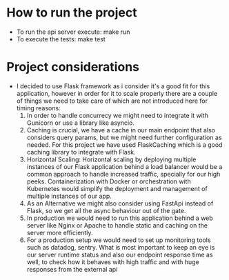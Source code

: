 # How to run the project

- To run the api server execute: make run
- To execute the tests: make test

# Project considerations

- I decided to use Flask framework as i consider it's a good fit for this application, however in order for it to scale properly there are a couple of things we need to take care of which are not introduced here for timing reasons:
  1. In order to handle concurrecy we might need to integrate it with Gunicorn or use a library like asyncio.
  2. Caching is crucial, we have a cache in our main endpoint that also considers query params, but we might need further configuration as needed. For this project we have used FlaskCaching which is a good caching library to integrate with Flask.
  3. Horizontal Scaling: Horizontal scaling by deploying multiple instances of our Flask application behind a load balancer would be a common approach to handle increased traffic, specially for our high peeks. Containerization with Docker or orchestration with Kubernetes would simplify the deployment and management of multiple instances of our app.
  4. As an Alternative we might also consider using FastApi instead of Flask, so we get all the async behaviour out of the gate.
  5. In production we would need to run this application behind a web server like Nginx or Apache to handle static and caching on the server more efficiently.
  6. For a production setup we would need to set up monitoring tools such as datadog, sentry. What is most important to keep an eye is our server runtime status and also our endpoint response time as well, to check how it behaves with high traffic and with huge responses from the external api
